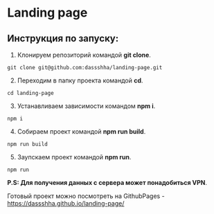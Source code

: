 # Landing page 

## Инструкция по запуску:
1. Клонируем репозиторий командой **git clone**.
```
git clone git@github.com:dassshha/landing-page.git
```
2. Переходим в папку проекта командой **cd**.
```
cd landing-page
```
3. Устанавливаем зависимости командом **npm i**.
```
npm i
```
4. Собираем проект командой **npm run build**.
```
npm run build
```
5. Заупскаем проект командой **npm run**.
```
npm run
```
**P.S: Для получения данных с сервера может понадобиться VPN**.


Готовый проект можно посмотреть на GithubPages - https://dassshha.github.io/landing-page/
